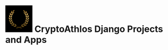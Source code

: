 <h1><img src="https://github.com/CryptAthlos/cryptathloscap/blob/master/cryptoboard_api/media/cryptathlos.jpg" height=85 alt="" title="cryptathlos"> CryptoAthlos Django Projects and Apps </h1>
